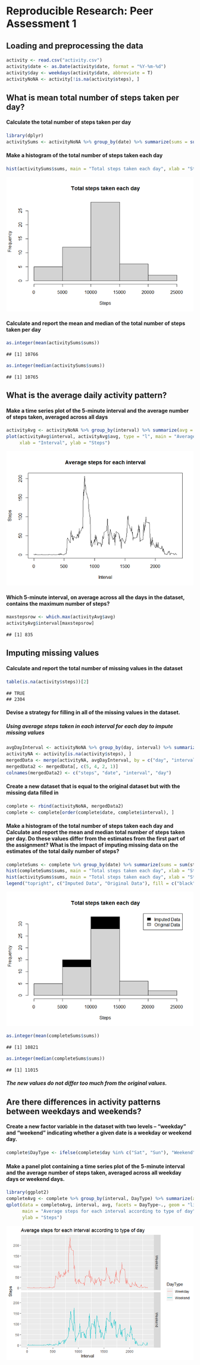 # Reproducible Research: Peer Assessment 1

## Loading and preprocessing the data

```r
activity <- read.csv("activity.csv")
activity$date <- as.Date(activity$date, format = "%Y-%m-%d")
activity$day <- weekdays(activity$date, abbreviate = T)
activityNoNA <- activity[!is.na(activity$steps), ] 
```



## What is mean total number of steps taken per day?
#### Calculate the total number of steps taken per day

```r
library(dplyr)
activitySums <- activityNoNA %>% group_by(date) %>% summarize(sums = sum(steps))
```

#### Make a histogram of the total number of steps taken each day

```r
hist(activitySums$sums, main = "Total steps taken each day", xlab = "Steps")
```

![](PA1_template_files/figure-html/unnamed-chunk-4-1.png)<!-- -->

#### Calculate and report the mean and median of the total number of steps taken per day

```r
as.integer(mean(activitySums$sums))
```

```
## [1] 10766
```

```r
as.integer(median(activitySums$sums))
```

```
## [1] 10765
```



## What is the average daily activity pattern?
#### Make a time series plot of the 5-minute interval and the average number of steps taken, averaged across all days

```r
activityAvg <- activityNoNA %>% group_by(interval) %>% summarize(avg = mean(steps))
plot(activityAvg$interval, activityAvg$avg, type = "l", main = "Average steps for each interval",
     xlab = "Interval", ylab = "Steps")
```

![](PA1_template_files/figure-html/unnamed-chunk-6-1.png)<!-- -->

#### Which 5-minute interval, on average across all the days in the dataset, contains the maximum number of steps?

```r
maxstepsrow <- which.max(activityAvg$avg)
activityAvg$interval[maxstepsrow]
```

```
## [1] 835
```



## Imputing missing values
#### Calculate and report the total number of missing values in the dataset

```r
table(is.na(activity$steps))[2]
```

```
## TRUE 
## 2304
```

#### Devise a strategy for filling in all of the missing values in the dataset.
##### **Using average steps taken in each interval for each day to impute missing values** 

```r
avgDayInterval <- activityNoNA %>% group_by(day, interval) %>% summarize(avg = mean(steps))
activityNA <- activity[is.na(activity$steps), ]
mergedData <- merge(activityNA, avgDayInterval, by = c("day", "interval"))
mergedData2 <- mergedData[, c(5, 4, 2, 1)]
colnames(mergedData2) <- c("steps", "date", "interval", "day")
```

#### Create a new dataset that is equal to the original dataset but with the missing data filled in

```r
complete <- rbind(activityNoNA, mergedData2)
complete <- complete[order(complete$date, complete$interval), ]
```

#### Make a histogram of the total number of steps taken each day and Calculate and report the mean and median total number of steps taken per day. Do these values differ from the estimates from the first part of the assignment? What is the impact of imputing missing data on the estimates of the total daily number of steps?

```r
completeSums <- complete %>% group_by(date) %>% summarize(sums = sum(steps))
hist(completeSums$sums, main = "Total steps taken each day", xlab = "Steps", col = "black")
hist(activitySums$sums, main = "Total steps taken each day", xlab = "Steps", add = T)
legend("topright", c("Imputed Data", "Original Data"), fill = c("black", "grey"))
```

![](PA1_template_files/figure-html/unnamed-chunk-11-1.png)<!-- -->

```r
as.integer(mean(completeSums$sums))
```

```
## [1] 10821
```

```r
as.integer(median(completeSums$sums))
```

```
## [1] 11015
```
##### **The new values do not differ too much from the original values.**


## Are there differences in activity patterns between weekdays and weekends?
#### Create a new factor variable in the dataset with two levels – “weekday” and “weekend” indicating whether a given date is a weekday or weekend day.

```r
complete$DayType <- ifelse(complete$day %in% c("Sat", "Sun"), "Weekend", "Weekday")
```

#### Make a panel plot containing a time series plot of the 5-minute interval and the average number of steps taken, averaged across all weekday days or weekend days. 

```r
library(ggplot2)
completeAvg <- complete %>% group_by(interval, DayType) %>% summarize(avg = mean(steps))
qplot(data = completeAvg, interval, avg, facets = DayType~., geom = "line", col = DayType,
      main = "Average steps for each interval according to type of day", xlab = "Interval",
      ylab = "Steps")
```

![](PA1_template_files/figure-html/unnamed-chunk-13-1.png)<!-- -->
